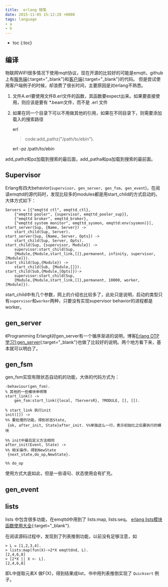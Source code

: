 ```yaml
---
title:  erlang 随笔
date: 2015-11-05 15:12:28 +0800
tags: language
- a
- b
---
```


* toc
{:toc}

## 编译
物联网WIFI很多情况下使用mqtt协议，现在开源的比较好的可能是emqtt，github上有[服务端](){:target="_blank"}和[客户端](){:target="_blank"}的代码。
但是尝试使用客户端例子的时候，却浪费了很长时间，主要原因是对erlang不熟悉。

1. 文件A.erl要使用文件B.erl文件的函数，其函数要expect出来。如果要直接使用，则应该是要有 *.beam文件，而不是 .erl 文件
2. 如果在同一个目录下可以不用做其他的引用，如果在不同目录下，则需要添加载入的搜索路径

    erl
    > code:add_pathz("/path/to/ebin").

    erl -pz /path/to/ebin
    >

add_pathz和pz加载到搜索的最后面，add_patha和pa加载到搜索的最前面。

## Supervisor

Erlang有四大behavior(`supervisor`、`gen_server`、`gen_fsm`、`gen_event`)，在阅读emqttd的源代码时，发现比较多的modules都是用start_child的方式启动的。大体方式如下：

    Servers = [{"emqttd ctl", emqttd_ctl}, 
        {"emqttd pooler", {supervisor, emqttd_pooler_sup}}, 
        {"emqttd broker", emqttd_broker},
        {"emqttd system monitor", emqttd_sysmon, emqttd:env(sysmon)}], 
    start_server(Sup, {Name, Server}) ->
        start_child(Sup, Server).
    start_server(Sup, {Name, Server, Opts}) ->
        start_child(Sup, Server, Opts).
    start_child(Sup, {supervisor, Module}) ->
        supervisor:start_child(Sup,
        {Module,{Module,start_link,[]},permanent, infinity, supervisor,[Module]}).
    start_child(Sup,{Module}) ->
        start_child(Sub, {Module,[]}).
    start_child(Sub,{Module,[Opts]})->
        supervisor:start_child(Sup,
        {Module,{Module,start_link,[]},permanent, 10000, worker,[Module]}).


start_child中有几个参数，网上的介绍也比较多了，此处只是说明，启动的类型只有`supervisor`和`worker`两种，只要没有实现supervisor behavior的进程都是worker。
    



## gen_server

《Programming Erlang》对gen_server有一个循序渐进的说明，博客[Erlang OTP学习1:gen_server](http://diaocow.iteye.com/blog/1756615){:target="_blank"}也做了比较好的说明。两个地方看下来，基本就可以明白了。


## gen_fsm

gen_fsm实现有限状态自动机的功能，大体的代码方式为：

    -behaviour(gen_fsm).
    % 其他的一些模块申明等
    start_link() ->
        gen_fsm:start_link({local, ?ServersR}, ?MODULE, [], []).

    % start_link 执行init
    init([]) ->
    %% 要处理的功能，得到状态State,
     {ok, after_init, State}after_init. %%单独这么一行，表示初始化之后要执行的模块

    %% init中最后定义方法相同
    after_init(Event, State) ->
    %% 相关操作，得到NewState
     {next_state,do_op,NewState}.

    %% do_op 


使用方式大底如此，但是一些语句、状态使用会有扩充。


## gen_event


## lists

lists 中包含很多功能，在emqttd中用到了 lists:map, lists:seq。
[erlang lists模块函数使用大全](http://qqdenghaigui.iteye.com/blog/1554541){:target="_blank"}.

在阅读源码过程中，发现到了列表推倒功能，以前没有足够注意，如

    > L = [1,2,3,4].
    > lists:map(fun(X)->2*X emqttdnd, L).
    [2,4,6,8]
    > [2*X || X <- L].
    [2,4,6,8]

即L中提取元素X 做F(X)，得到结果成list，书中用列表推倒实现了 `Quicksort` 例子。
